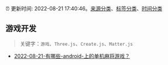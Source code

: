 :alarm_clock: 更新时间: 2022-08-21 17:40:46。[来源分类](../README.md)、[标签分类](../TAGS.md)、[时间分类](../TIMELINE.md)

## 游戏开发


> 关键字：`游戏`、`Three.js`、`Create.js`、`Matter.js`



- [2022-08-21-有哪些-android-上的单机麻将游戏？](https://www.v2ex.com/t/874412) 